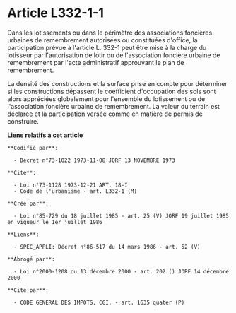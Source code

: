 # Article L332-1-1

Dans les lotissements ou dans le périmètre des associations foncières urbaines de remembrement autorisées ou constituées
d'office, la participation prévue à l'article L. 332-1 peut être mise à la charge du lotisseur par l'autorisation de lotir ou
de l'association foncière urbaine de remembrement par l'acte administratif approuvant le plan de remembrement.

La densité des constructions et la surface prise en compte pour déterminer si les constructions dépassent le coefficient
d'occupation des sols sont alors appréciées globalement pour l'ensemble du lotissement ou de l'association foncière urbaine
de remembrement. La valeur du terrain est déclarée et la participation versée comme en matière de permis de construire.

**Liens relatifs à cet article**

	**Codifié par**:

	  - Décret n°73-1022 1973-11-08 JORF 13 NOVEMBRE 1973

	**Cite**:

	  - Loi n°73-1128 1973-12-21 ART. 18-I
	  - Code de l'urbanisme - art. L332-1 (M)

	**Créé par**:

	  - Loi n°85-729 du 18 juillet 1985 - art. 25 (V) JORF 19 juillet 1985 en vigueur le 1er juillet 1986

	**Liens**:

	  - SPEC_APPLI: Décret n°86-517 du 14 mars 1986 - art. 52 (V)

	**Abrogé par**:

	  - Loi n°2000-1208 du 13 décembre 2000 - art. 202 () JORF 14 décembre 2000

	**Cité par**:

	  - CODE GENERAL DES IMPOTS, CGI. - art. 1635 quater (P)
